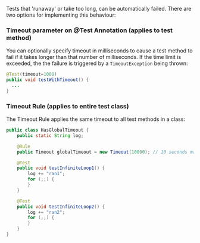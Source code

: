 Tests that 'runaway' or take too long, can be automatically failed.  There are two options for implementing this behaviour:

### Timeout parameter on @Test Annotation (applies to test method)
You can optionally specify timeout in milliseconds to cause a test method to fail if it takes longer than that number of milliseconds.  If the time limit is exceeded, the the failure is triggered by a `TimeoutException` being thrown:

```java
@Test(timeout=1000)
public void testWithTimeout() {
  ...
}
```

### Timeout Rule (applies to entire test class)
The Timeout Rule applies the same timeout to all test methods in a class:

```java
public class HasGlobalTimeout {
    public static String log;

    @Rule
    public Timeout globalTimeout = new Timeout(10000); // 10 seconds max per method tested

    @Test
    public void testInfiniteLoop1() {
        log += "ran1";
        for (;;) {
        }
    }

    @Test
    public void testInfiniteLoop2() {
        log += "ran2";
        for (;;) {
        }
    }
}
```